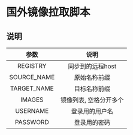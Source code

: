 # 国外镜像拉取脚本

## 说明

参数 | 说明 
:---:|:---:
REGISTRY | 同步到的远程host
SOURCE_NAME | 原始名称前缀
TARGET_NAME | 目标名称前缀
IMAGES | 镜像列表, 空格分开多个
USERNAME | 登录用的用户名
PASSWORD | 登录用的密码